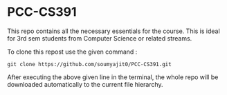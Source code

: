 # PCC-CS391
This repo contains all the necessary essentials for the course. This is ideal for 3rd sem students from Computer Science or related streams.

To clone this repost use the given command :
```
git clone https://github.com/soumyajit0/PCC-CS391.git
```

After executing the above given line in the terminal, the whole repo will be downloaded automatically to the current file hierarchy.

